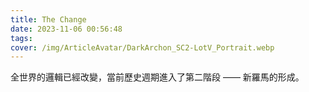 ```yaml
---
title: The Change
date: 2023-11-06 00:56:48
tags:
cover: /img/ArticleAvatar/DarkArchon_SC2-LotV_Portrait.webp
---
```


全世界的邏輯已經改變，當前歷史週期進入了第二階段 —— 新羅馬的形成。